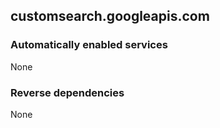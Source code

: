 ## customsearch.googleapis.com

### Automatically enabled services

None

### Reverse dependencies

None
